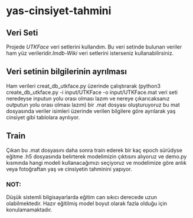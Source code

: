 # yas-cinsiyet-tahmini

  <h2>Veri Seti</h2>
  Projede <i>UTKFace</i> veri setlerini kullandım. Bu veri setinde bulunan veriler ham yüz verileridir.<i>Imdb-Wiki</i> veri setlerini isterseniz kullanabilirsiniz.
  
  <h2>Veri setinin bilgilerinin ayrılması</h2>
  Ham verileri creat_db_utkface.py üzerinde çalıştırarak (python3 create_db_utkface.py -i input/UTKFace -o input/UTKFace.mat veri seti neredeyse inputun yolu orası olması lazım ve nereye çıkarıcaksanız outputun yolu orası olması lazım) bir .mat dosyası oluşturuyoruz bu mat dosyasında veriler isimleri üzerinde verilen bilgilere göre ayrılarak yaş cinsiyet gibi tablolara ayrılıyor.
  
  <h2>Train</h2>
  Çıkan bu .mat dosyasını daha sonra train ederek bir kaç epoch sürüdyse eğitme .h5 dosyasında belirterek modelimizin çıktısını alıyoruz ve demo.py kısmında hangi modeli kullanacağımızı seçiyoruz ve modelimize göre anlık veya fotoğraftan yaş ve cinsiyetin tahminini yapıyor.
  
  <h3>NOT:</h3> Düşük sistemli bilgisayarlarda eğitim can sıkıcı derecede uzun olabilmektedir. Hazır eğitilmiş model boyut olarak fazla olduğu için konulamamaktadır.
